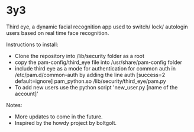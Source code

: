 # 3y3
Third eye, a dynamic facial recognition app used to switch/ lock/ autologin users based on real time face recognition.

Instructions to install: 

- Clone the repository into /lib/security folder as a root
- copy the pam-config/third_eye file into /usr/share/pam-config folder
- include third eye as a mode for authentication for common auth in /etc/pam.d/common-auth by adding the line
  auth   [success=2 default=ignore]        pam_python.so /lib/security/third_eye/pam.py
- To add new users use the python script 'new_user.py [name of the account]'

Notes:
- More updates to come in the future.
- Inspired by the howdy project by boltgolt.
